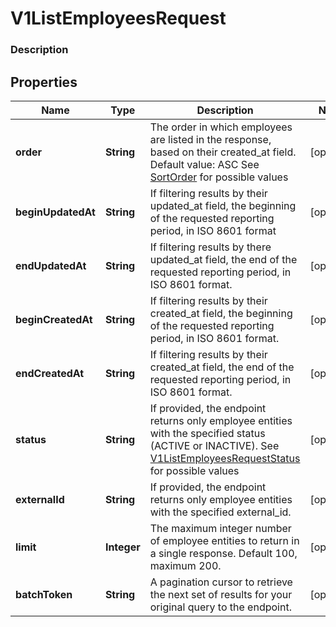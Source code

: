 
# V1ListEmployeesRequest

### Description



## Properties
Name | Type | Description | Notes
------------ | ------------- | ------------- | -------------
**order** | **String** | The order in which employees are listed in the response, based on their created_at field.      Default value: ASC See [SortOrder](#type-sortorder) for possible values |  [optional]
**beginUpdatedAt** | **String** | If filtering results by their updated_at field, the beginning of the requested reporting period, in ISO 8601 format |  [optional]
**endUpdatedAt** | **String** | If filtering results by there updated_at field, the end of the requested reporting period, in ISO 8601 format. |  [optional]
**beginCreatedAt** | **String** | If filtering results by their created_at field, the beginning of the requested reporting period, in ISO 8601 format. |  [optional]
**endCreatedAt** | **String** | If filtering results by their created_at field, the end of the requested reporting period, in ISO 8601 format. |  [optional]
**status** | **String** | If provided, the endpoint returns only employee entities with the specified status (ACTIVE or INACTIVE). See [V1ListEmployeesRequestStatus](#type-v1listemployeesrequeststatus) for possible values |  [optional]
**externalId** | **String** | If provided, the endpoint returns only employee entities with the specified external_id. |  [optional]
**limit** | **Integer** | The maximum integer number of employee entities to return in a single response. Default 100, maximum 200. |  [optional]
**batchToken** | **String** | A pagination cursor to retrieve the next set of results for your original query to the endpoint. |  [optional]



